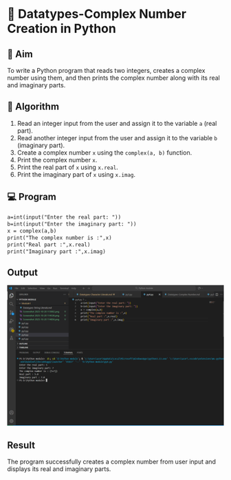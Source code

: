 # 🧮 Datatypes-Complex Number Creation in Python

## 🎯 Aim
To write a Python program that reads two integers, creates a complex number using them, and then prints the complex number along with its real and imaginary parts.

## 🧠 Algorithm
1. Read an integer input from the user and assign it to the variable `a` (real part).
2. Read another integer input from the user and assign it to the variable `b` (imaginary part).
3. Create a complex number `x` using the `complex(a, b)` function.
4. Print the complex number `x`.
5. Print the real part of `x` using `x.real`.
6. Print the imaginary part of `x` using `x.imag`.

## 💻 Program
```
a=int(input("Enter the real part: "))
b=int(input("Enter the imaginary part: "))
x = complex(a,b)
print("The complex number is :",x)
print("Real part :",x.real)
print("Imaginary part :",x.imag)
```

## Output
![alt text](<Screenshot 2025-10-20 115957.png>)

## Result
The program successfully creates a complex number from user input and displays its real and imaginary parts.
